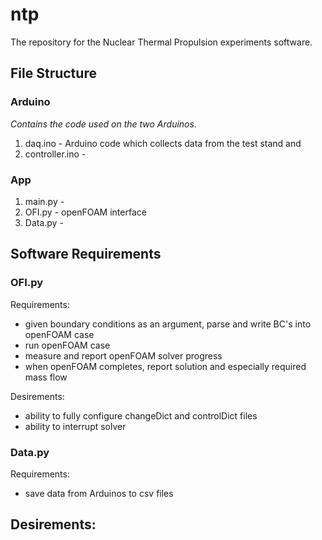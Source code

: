 # ntp
The repository for the Nuclear Thermal Propulsion experiments software.

## File Structure
### Arduino
*Contains the code used on the two Arduinos.*
1. daq.ino - Arduino code which collects data from the test stand and 
2. controller.ino - 
### App
1. main.py - 
2. OFI.py - openFOAM interface
3. Data.py - 

## Software Requirements
### OFI.py
Requirements:
- given boundary conditions as an argument, parse and write BC's into openFOAM case
- run openFOAM case
- measure and report openFOAM solver progress
- when openFOAM completes, report solution and especially required mass flow

Desirements:
- ability to fully configure changeDict and controlDict files
- ability to interrupt solver

### Data.py
Requirements:
- save data from Arduinos to csv files

Desirements:
- 